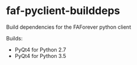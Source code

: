 # faf-pyclient-builddeps

Build dependencies for the FAForever python client

Builds:

* PyQt4 for Python 2.7
* PyQt4 for Python 3.5
